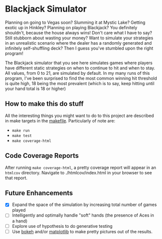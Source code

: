 # Blackjack Simulator
Planning on going to Vegas soon? Slumming it at Mystic Lake?
Getting exotic up in Hinkley? Planning on playing Blackjack?
You definitely shouldn't, because the house always wins!
Don't care what I have to say? Still stubborn about wasting your money?
Want to simulate your strategies in an unrealistic scenario
where the dealer has a randomly generated and infinitely self-shuffling deck?
Then I guess you've stumbled upon the right program!

The Blackjack simulator that you see here simulates games where players have
different static strategies on when to continue to hit and when to stay.
All values, from 0 to 21, are simulated by default. In my many runs of this program,
I've been surprised to find the most common winning hit threshold is quite high,
18 being the most prevalent (which is to say, keep hitting until your hand total is 18 or higher)

## How to make this do stuff
All the interesting things you might want to do to this project are described in make targets in the [makefile](https://github.com/dfarquharson/blackjack/blob/master/Makefile).
Particularly of note are:
- `make run`
- `make test`
- `make coverage-html`

## Code Coverage Reports
After running `make coverage-html`, a pretty coverage report will appear in an `htmlcov` directory.
Navigate to ./htmlcov/index.html in your browser to see that report. 

## Future Enhancements
- [x] Expand the space of the simulation by increasing total number of games played
- [ ] Intelligently and optimally handle "soft" hands (the presence of Aces in a hand)
- [ ] Explore use of hypothesis to do generative testing
- [ ] Use [bokeh](https://bokeh.pydata.org/en/latest/) and/or [matplotlib](https://matplotlib.org/) to make pretty pictures out of the results.
